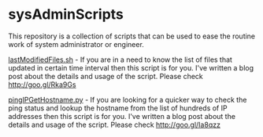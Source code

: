 sysAdminScripts
===============

This repository is a collection of scripts that can be used to ease the routine work of system administrator or engineer.

[lastModifiedFiles.sh](https://github.com/sumitgoel17/sysAdminScripts/blob/master/lastModifiedFiles.sh) - If you are in a need to know the list of files that updated in certain time interval then this script is for you. I've written a blog post about the details and usage of the script. Please check http://goo.gl/Rka9Gs

[pingIPGetHostname.py](https://github.com/sumitgoel17/sysAdminScripts/blob/master/pingIPGetHostname.py) - If you are looking for a quicker way to check the ping status and lookup the hostname from the list of hundreds of IP addresses then this script is for you. I've written a blog post about the details and usage of the script. Please check http://goo.gl/Ia8qzz
